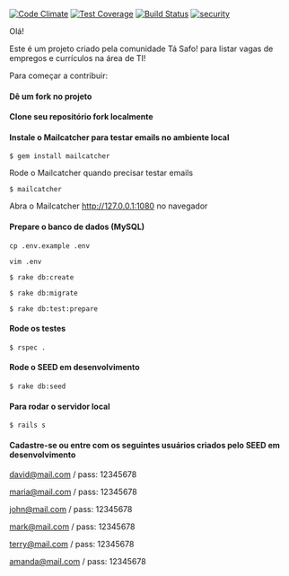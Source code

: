 [![Code Climate](https://codeclimate.com/github/tasafo/tasafo_jobs/badges/gpa.svg)](https://codeclimate.com/github/tasafo/tasafo_jobs) [![Test Coverage](https://codeclimate.com/github/tasafo/tasafo_jobs/badges/coverage.svg)](https://codeclimate.com/github/tasafo/tasafo_jobs/coverage) [![Build Status](https://travis-ci.org/tasafo/tasafo_jobs.svg?branch=master)](https://travis-ci.org/tasafo/tasafo_jobs) [![security](https://hakiri.io/github/tasafo/tasafo_jobs/master.svg)](https://hakiri.io/github/tasafo/tasafo_jobs/master)

Olá!

Este é um projeto criado pela comunidade Tá Safo! para listar vagas de empregos e currículos na área de TI!

Para começar a contribuir:

#### Dê um fork no projeto

#### Clone seu repositório fork localmente

#### Instale o Mailcatcher para testar emails no ambiente local

`$ gem install mailcatcher`

Rode o Mailcatcher quando precisar testar emails

`$ mailcatcher`

Abra o Mailcatcher http://127.0.0.1:1080 no navegador

#### Prepare o banco de dados (MySQL)

`cp .env.example .env`

`vim .env`

`$ rake db:create`

`$ rake db:migrate`

`$ rake db:test:prepare`

#### Rode os testes

`$ rspec .`

#### Rode o SEED em desenvolvimento

`$ rake db:seed`

#### Para rodar o servidor local

`$ rails s`

#### Cadastre-se ou entre com os seguintes usuários criados pelo SEED em desenvolvimento

david@mail.com   / pass: 12345678

maria@mail.com   / pass: 12345678

john@mail.com    / pass: 12345678

mark@mail.com    / pass: 12345678

terry@mail.com   / pass: 12345678

amanda@mail.com  / pass: 12345678

